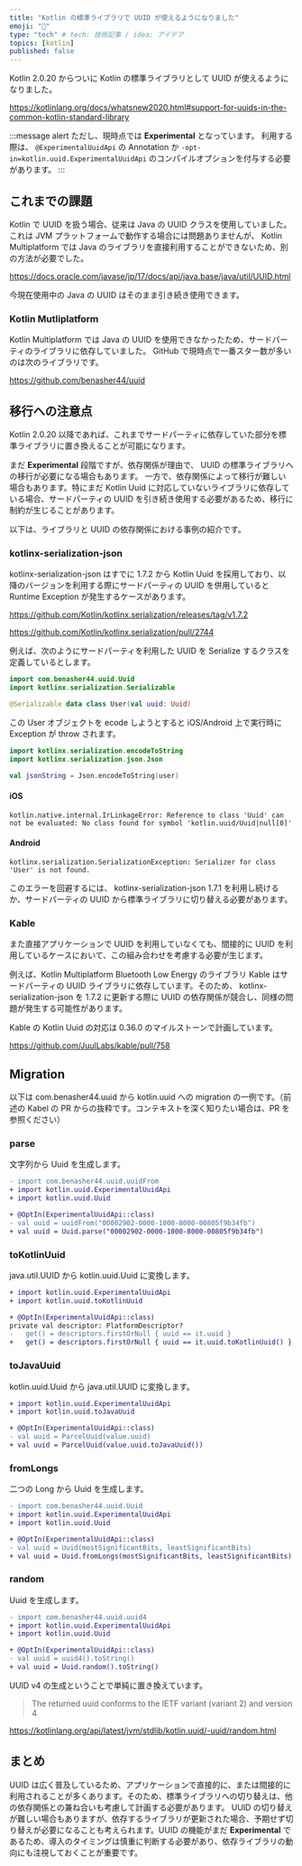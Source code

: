 ```yaml
---
title: "Kotlin の標準ライブラリで UUID が使えるようになりました"
emoji: "🔑"
type: "tech" # tech: 技術記事 / idea: アイデア
topics: [kotlin]
published: false
---
```


Kotlin 2.0.20 からついに Kotlin の標準ライブラリとして UUID が使えるようになりました。

https://kotlinlang.org/docs/whatsnew2020.html#support-for-uuids-in-the-common-kotlin-standard-library

:::message alert
ただし、現時点では **Experimental** となっています。
利用する際は、 `@ExperimentalUuidApi` の Annotation か `-opt-in=kotlin.uuid.ExperimentalUuidApi` のコンパイルオプションを付与する必要があります。
:::

## これまでの課題
Kotlin で UUID を扱う場合、従来は Java の UUID クラスを使用していました。これは JVM プラットフォームで動作する場合には問題ありませんが、 Kotlin Multiplatform では Java のライブラリを直接利用することができないため、別の方法が必要でした。

https://docs.oracle.com/javase/jp/17/docs/api/java.base/java/util/UUID.html

今現在使用中の Java の UUID はそのまま引き続き使用できます。

### Kotlin Mutliplatform
Kotlin Multiplatform では Java の UUID を使用できなかったため、サードパーティのライブラリに依存していました。
GitHub で現時点で一番スター数が多いのは次のライブラリです。

https://github.com/benasher44/uuid

## 移行への注意点
Kotlin 2.0.20 以降であれば、これまでサードパーティに依存していた部分を標準ライブラリに置き換えることが可能になります。

まだ **Experimental** 段階ですが、依存関係が理由で、 UUID の標準ライブラリへの移行が必要になる場合もあります。
一方で、依存関係によって移行が難しい場合もあります。特にまだ Kotlin Uuid に対応していないライブラリに依存している場合、サードパーティの UUID を引き続き使用する必要があるため、移行に制約が生じることがあります。

以下は、ライブラリと UUID の依存関係における事例の紹介です。

### kotlinx-serialization-json
kotlinx-serialization-json はすでに 1.7.2 から Kotlin Uuid を採用しており、以降のバージョンを利用する際にサードパーティの UUID を併用していると Runtime Exception が発生するケースがあります。

https://github.com/Kotlin/kotlinx.serialization/releases/tag/v1.7.2

https://github.com/Kotlin/kotlinx.serialization/pull/2744

例えば、次のようにサードパーティを利用した UUID を Serialize するクラスを定義しているとします。

```kotlin
import com.benasher44.uuid.Uuid
import kotlinx.serialization.Serializable

@Serializable data class User(val uuid: Uuid)
```

この User オブジェクトを ecode しようとすると iOS/Android 上で実行時に Exception が throw されます。

```kotlin
import kotlinx.serialization.encodeToString
import kotlinx.serialization.json.Json

val jsonString = Json.encodeToString(user)
```

#### iOS

```
kotlin.native.internal.IrLinkageError: Reference to class 'Uuid' can not be evaluated: No class found for symbol 'kotlin.uuid/Uuid|null[0]'
```

#### Android

```
kotlinx.serialization.SerializationException: Serializer for class 'User' is not found.
```

このエラーを回避するには、 kotlinx-serialization-json 1.7.1 を利用し続けるか、サードパーティの UUID から標準ライブラリに切り替える必要があります。

### Kable
また直接アプリケーションで UUID を利用していなくても、間接的に UUID を利用しているケースにおいて、この組み合わせを考慮する必要が生じます。

例えば、Kotlin Multiplatform Bluetooth Low Energy のライブラリ Kable はサードパーティの UUID ライブラリに依存しています。そのため、 kotlinx-serialization-json を 1.7.2 に更新する際に UUID の依存関係が競合し、同様の問題が発生する可能性があります。

Kable の Kotlin Uuid の対応は 0.36.0 のマイルストーンで計画しています。

https://github.com/JuulLabs/kable/pull/758

## Migration
以下は com.benasher44.uuid から kotlin.uuid への migration の一例です。（前述の Kabel の PR からの抜粋です。コンテキストを深く知りたい場合は、PR を参照ください）

### parse
文字列から Uuid を生成します。

```diff
- import com.benasher44.uuid.uuidFrom
+ import kotlin.uuid.ExperimentalUuidApi
+ import kotlin.uuid.Uuid

+ @OptIn(ExperimentalUuidApi::class)
- val uuid = uuidFrom("00002902-0000-1000-8000-00805f9b34fb")
+ val uuid = Uuid.parse("00002902-0000-1000-8000-00805f9b34fb")
```

### toKotlinUuid
java.util.UUID から kotlin.uuid.Uuid に変換します。

```diff
+ import kotlin.uuid.ExperimentalUuidApi
+ import kotlin.uuid.toKotlinUuid

+ @OptIn(ExperimentalUuidApi::class)
private val descriptor: PlatformDescriptor?
-   get() = descriptors.firstOrNull { uuid == it.uuid }
+   get() = descriptors.firstOrNull { uuid == it.uuid.toKotlinUuid() }
```

### toJavaUuid
kotlin.uuid.Uuid から java.util.UUID に変換します。

```diff
+ import kotlin.uuid.ExperimentalUuidApi
+ import kotlin.uuid.toJavaUuid

+ @OptIn(ExperimentalUuidApi::class)
- val uuid = ParcelUuid(value.uuid)
+ val uuid = ParcelUuid(value.uuid.toJavaUuid())
```

### fromLongs
二つの Long から Uuid を生成します。

```diff
- import com.benasher44.uuid.Uuid
+ import kotlin.uuid.ExperimentalUuidApi
+ import kotlin.uuid.Uuid

+ @OptIn(ExperimentalUuidApi::class)
- val uuid = Uuid(mostSignificantBits, leastSignificantBits)
+ val uuid = Uuid.fromLongs(mostSignificantBits, leastSignificantBits)
```

### random
Uuid を生成します。

```diff
- import com.benasher44.uuid.uuid4
+ import kotlin.uuid.ExperimentalUuidApi
+ import kotlin.uuid.Uuid

+ @OptIn(ExperimentalUuidApi::class)
- val uuid = uuid4().toString()
+ val uuid = Uuid.random().toString()
```

UUID v4 の生成ということで単純に置き換えています。

> The returned uuid conforms to the IETF variant (variant 2) and version 4

https://kotlinlang.org/api/latest/jvm/stdlib/kotlin.uuid/-uuid/random.html

## まとめ
UUID は広く普及しているため、アプリケーションで直接的に、または間接的に利用されることが多くあります。そのため、標準ライブラリへの切り替えは、他の依存関係との兼ね合いも考慮して計画する必要があります。
UUID の切り替えが難しい場合もありますが、依存するライブラリが更新された場合、予期せず切り替えが必要になることも考えられます。UUID の機能がまだ **Experimental** であるため、導入のタイミングは慎重に判断する必要があり、依存ライブラリの動向にも注視しておくことが重要です。
